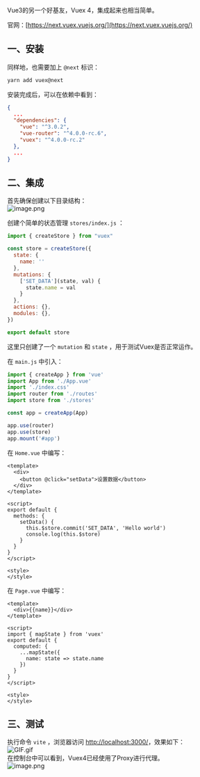 Vue3的另一个好基友，Vuex 4，集成起来也相当简单。

官网：[https://next.vuex.vuejs.org/](https://next.vuex.vuejs.org/)

<a name="Kvk5z"></a>
## 一、安装
同样地，也需要加上 `@next` 标识：
```bash
yarn add vuex@next
```
安装完成后，可以在依赖中看到：<br />
```json
{
  ...
  "dependencies": {
    "vue": "^3.0.2",
    "vue-router": "^4.0.0-rc.6",
    "vuex": "^4.0.0-rc.2"
  },
  ...
}
```

<a name="O4e2h"></a>
## 二、集成
首先确保创建以下目录结构：<br />![image.png](https://cdn.nlark.com/yuque/0/2020/png/2213540/1606880182462-967cf3ab-186f-4721-88e2-1ad8e593ec9b.png#align=left&display=inline&height=360&originHeight=360&originWidth=211&size=17593&status=done&style=none&width=211)

创建个简单的状态管理 `stores/index.js` ：
```javascript
import { createStore } from "vuex"

const store = createStore({
  state: {
    name: ''
  },
  mutations: {
    ['SET_DATA'](state, val) {
      state.name = val
    }
  },
  actions: {},
  modules: {},
})

export default store
```
这里只创建了一个 `mutation` 和 `state` ，用于测试Vuex是否正常运作。


在 `main.js` 中引入：
```javascript
import { createApp } from 'vue'
import App from './App.vue'
import './index.css'
import router from './routes'
import store from './stores'

const app = createApp(App)

app.use(router)
app.use(store)
app.mount('#app')
```

在 `Home.vue` 中编写：
```vue
<template>
  <div>
    <button @click="setData">设置数据</button>
  </div>
</template>

<script>
export default {
  methods: {
    setData() {
      this.$store.commit('SET_DATA', 'Hello world')
      console.log(this.$store)
    }
  }
}
</script>

<style>
</style>
```

在 `Page.vue` 中编写：
```vue
<template>
  <div>{{name}}</div>
</template>

<script>
import { mapState } from 'vuex'
export default {
  computed: {
    ...mapState({
      name: state => state.name
    })
  }
}
</script>

<style>
</style>
```

<a name="ILVeS"></a>
## 三、测试
执行命令 `vite` ，浏览器访问 [http://localhost:3000/](http://localhost:3000/)，效果如下：<br />![GIF.gif](https://cdn.nlark.com/yuque/0/2020/gif/2213540/1606881857806-2df7bd85-1ac1-4c69-871f-eac7dd991612.gif#align=left&display=inline&height=133&originHeight=133&originWidth=248&size=5211&status=done&style=none&width=248)<br />在控制台中可以看到，Vuex4已经使用了Proxy进行代理。<br />![image.png](https://cdn.nlark.com/yuque/0/2020/png/2213540/1606881961630-46552cdb-46e2-433c-9c15-7495a6014345.png#align=left&display=inline&height=425&originHeight=425&originWidth=797&size=36931&status=done&style=none&width=797)

